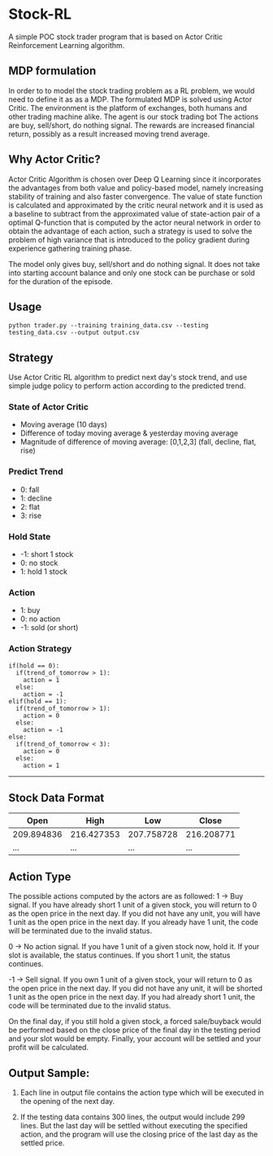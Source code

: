 # Stock-RL

A simple POC stock trader program that is based on Actor Critic Reinforcement Learning algorithm.

## MDP formulation

In order to to model the stock trading problem as a RL problem, we would need to define it as as a MDP.
The formulated MDP is solved using Actor Critic.
The environment is the platform of exchanges, both humans and other trading machine alike.
The agent is our stock trading bot
The actions are buy, sell/short, do nothing signal.
The rewards are increased financial return, possibly as a result increased moving trend average.

## Why Actor Critic?

Actor Critic Algorithm is chosen over Deep Q Learning since it incorporates the advantages from both value and policy-based model, namely increasing stability of training and also faster convergence. The value of state function is calculated and approximated by the critic neural network and it is used as a baseline to subtract from the approximated value of state-action pair of a optimal Q-function that is computed by the actor neural network in order to obtain the advantage of each action, such a strategy is used to solve the problem of high variance that is introduced to the policy gradient during experience gathering training phase.

The model only gives buy, sell/short and do nothing signal. It does not take into starting account balance and only one stock can be purchase or sold for the duration of the episode.

## Usage

```
python trader.py --training training_data.csv --testing testing_data.csv --output output.csv
```

## Strategy

Use Actor Critic RL algorithm to predict next day's stock trend, and use simple judge policy to perform action according to the predicted trend.

### State of Actor Critic

- Moving average (10 days)
- Difference of today moving average & yesterday moving average
- Magnitude of difference of moving average: [0,1,2,3] (fall, decline, flat, rise)

### Predict Trend

- 0: fall
- 1: decline
- 2: flat
- 3: rise

### Hold State

- -1: short 1 stock
- 0: no stock
- 1: hold 1 stock

### Action

- 1: buy
- 0: no action
- -1: sold (or short)

### Action Strategy

```
if(hold == 0):
  if(trend_of_tomorrow > 1):
    action = 1
  else:
    action = -1
elif(hold == 1):
  if(trend_of_tomorrow > 1):
    action = 0
  else:
    action = -1
else:
  if(trend_of_tomorrow < 3):
    action = 0
  else:
    action = 1
```

---

## Stock Data Format

| Open       | High       | Low        | Close      |
| ---------- | ---------- | ---------- | ---------- |
| 209.894836 | 216.427353 | 207.758728 | 216.208771 |
| ...        | ...        | ...        | ...        |

## Action Type

The possible actions computed by the actors are as followed:
1 → Buy signal. If you have already short 1 unit of a given stock, you will return to 0 as the open price in the next day. If you did not have any unit, you will have 1 unit as the open price in the next day. If you already have 1 unit, the code will be terminated due to the invalid status.

0 → No action signal. If you have 1 unit of a given stock now, hold it. If your slot is available, the status continues. If you short 1 unit, the status continues.

-1 → Sell signal. If you own 1 unit of a given stock, your will return to 0 as the open price in the next day. If you did not have any unit, it will be shorted 1 unit as the open price in the next day. If you had already short 1 unit, the code will be terminated due to the invalid status.

On the final day, if you still hold a given stock, a forced sale/buyback would be performed based on the close price of the final day in the testing period and your slot would be empty. Finally, your account will be settled and your profit will be calculated.

## Output Sample:

1. Each line in output file contains the action type which will be executed in the opening of the next day.

2. If the testing data contains 300 lines, the output would include 299 lines. But the last day will be settled without executing the specified action, and the program will use the closing price of the last day as the settled price.
